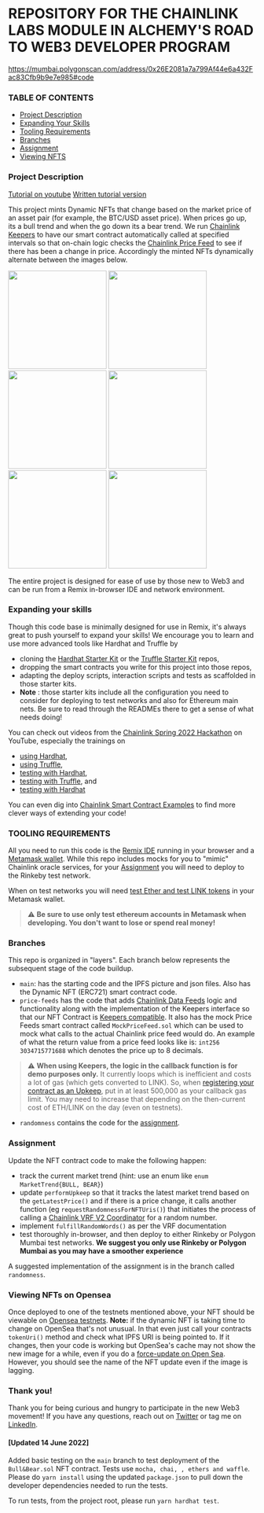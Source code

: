 # REPOSITORY FOR THE CHAINLINK LABS MODULE IN ALCHEMY'S ROAD TO WEB3 DEVELOPER PROGRAM

https://mumbai.polygonscan.com/address/0x26E2081a7a799Af44e6a432Fac83Cfb9b9e7e985#code
### TABLE OF CONTENTS

- [Project Description](#project-description)
- [Expanding Your Skills](#expanding-your-skills)
- [Tooling Requirements](#tooling-requirements)
- [Branches](#branches)
- [Assignment](#assignment)
- [Viewing NFTS](#viewing-nfts-on-opensea)

### Project Description

<a href="https://www.youtube.com/watch?v=hNdXSMKLDi4&ab_channel=Alchemy">Tutorial on youtube</a>
<a href="https://docs.alchemy.com/alchemy/road-to-web3/weekly-learning-challenges/5.-connect-apis-to-your-smart-contracts-using-chainlink">Written tutorial version</a>

This project mints Dynamic NFTs that change based on the market price of an asset pair (for example, the BTC/USD asset price). When prices go up, its a bull trend and when the go down its a bear trend. We run [Chainlink Keepers](https://docs.chain.link/docs/chainlink-keepers/introduction/) to have our smart contract automatically called at specified intervals so that on-chain logic checks the [Chainlink Price Feed](https://docs.chain.link/docs/using-chainlink-reference-contracts/) to see if there has been a change in price. Accordingly the minted NFTs dynamically alternate between the images below.

<p float="left">
    <img src="./ipfs/gamer_bull.png" width = "200" />
    <img src="./ipfs/party_bull.png" width = "200" />
    <img src="./ipfs/simple_bull.png" width = "200" />
    <img src="./ipfs/beanie_bear.png" width = "200" />
    <img src="./ipfs/coolio_bear.png" width = "200" />
    <img src="./ipfs/simple_bear.png" width = "200" />
</p>

The entire project is designed for ease of use by those new to Web3 and can be run from a Remix in-browser IDE and network environment.

### Expanding your skills

Though this code base is minimally designed for use in Remix, it's always great to push yourself to expand your skills! We encourage you to learn and use more advanced tools like Hardhat and Truffle by

- cloning the [Hardhat Starter Kit](https://github.com/smartcontractkit/hardhat-starter-kit) or the [Truffle Starter Kit](https://github.com/smartcontractkit/truffle-starter-kit) repos,
- dropping the smart contracts you write for this project into those repos,
- adapting the deploy scripts, interaction scripts and tests as scaffolded in those starter kits.
- **Note** : those starter kits include all the configuration you need to consider for deploying to test networks and also for Ethereum main nets. Be sure to read through the READMEs there to get a sense of what needs doing!

You can check out videos from the [Chainlink Spring 2022 Hackathon](chain.link/hackathon) on YouTube, especially the trainings on

- [using Hardhat](https://www.youtube.com/watch?v=5WBng0kWzJo&list=PLVP9aGDn-X0RXx1y3-GdzLWfetXiNqNiE&index=9),
- [using Truffle](https://www.youtube.com/watch?v=jPp7a1w-J6E&list=PLVP9aGDn-X0RXx1y3-GdzLWfetXiNqNiE&index=12),
- [testing with Hardhat](https://www.youtube.com/watch?v=dDr7glOjtvI&list=PLVP9aGDn-X0RXx1y3-GdzLWfetXiNqNiE&index=14),
- [testing with Truffle](https://www.youtube.com/watch?v=ZomjP89otb0&list=PLVP9aGDn-X0RXx1y3-GdzLWfetXiNqNiE&index=17), and
- [testing with Hardhat](https://www.youtube.com/watch?v=dDr7glOjtvI&list=PLVP9aGDn-X0RXx1y3-GdzLWfetXiNqNiE&index=15)

You can even dig into [Chainlink Smart Contract Examples](https://github.com/smartcontractkit/smart-contract-examples) to find more clever ways of extending your code!

### TOOLING REQUIREMENTS

All you need to run this code is the [Remix IDE](https://remix.ethereum.org/) running in your browser and a [Metamask wallet](https://metamask.io/). While this repo includes mocks for you to "mimic" Chainlink oracle services, for your [Assignment](#assignment) you will need to deploy to the Rinkeby test network.

When on test networks you will need [test Ether and test LINK tokens](https://docs.chain.link/docs/acquire-link/) in your Metamask wallet.

> :warning: **Be sure to use only test ethereum accounts in Metamask when developing. You don't want to lose or spend real money!**

### Branches

This repo is organized in "layers". Each branch below represents the subsequent stage of the code buildup.

- `main`: has the starting code and the IPFS picture and json files. Also has the Dynamic NFT (ERC721) smart contract code.
- `price-feeds` has the code that adds [Chainlink Data Feeds](https://docs.chain.link/docs/get-the-latest-price/) logic and functionality along with the implementation of the Keepers interface so that our NFT Contract is [Keepers compatible](https://docs.chain.link/docs/chainlink-keepers/compatible-contracts/). It also has the mock Price Feeds smart contract called `MockPriceFeed.sol` which can be used to mock what calls to the actual Chainlink price feed would do. An example of what the return value from a price feed looks like is: `int256 3034715771688` which denotes the price up to 8 decimals.

> :warning: **When using Keepers, the logic in the callback function is for demo purposes only.** It currently loops which is inefficient and costs a lot of gas (which gets converted to LINK). So, when [registering your contract as an Upkeep](https://docs.chain.link/docs/chainlink-keepers/job-scheduler/#entering-upkeep-details), put in at least 500,000 as your callback gas limit.  You may need to increase that depending on the then-current cost of ETH/LINK on the day (even on testnets).  


- `randomness` contains the code for the [assignment](#assignment).

### Assignment

Update the NFT contract code to make the following happen:

- track the current market trend (hint: use an enum like `enum MarketTrend{BULL, BEAR}`)
- update `performUpkeep` so that it tracks the latest market trend based on the `getLatestPrice()` and if there is a price change, it calls another function (eg `requestRandomnessForNFTUris()`) that initiates the process of calling a [Chainlink VRF V2 Coordinator](https://docs.chain.link/docs/get-a-random-number/) for a random number.
- implement `fulfillRandomWords()` as per the VRF documentation
- test thoroughly in-browser, and then deploy to either Rinkeby or Polygon Mumbai test networks. **We suggest you only use Rinkeby or Polygon Mumbai as you may have a smoother experience**

A suggested implementation of the assignment is in the branch called `randomness`.

### Viewing NFTs on Opensea

Once deployed to one of the testnets mentioned above, your NFT should be viewable on [Opensea testnets](https://testnets.opensea.io/).
**Note:** if the dynamic NFT is taking time to change on OpenSea that's not unusual. In that even just call your contracts `tokenUri()` method and check what IPFS URI is being pointed to. If it changes, then your code is working but OpenSea's cache may not show the new image for a while, even if you do a [force-update on Open Sea](https://docs.opensea.io/docs/3-viewing-your-items-on-opensea). However, you should see the name of the NFT update even if the image is lagging.

### Thank you!

Thank you for being curious and hungry to participate in the new Web3 movement! If you have any questions, reach out on [Twitter](https://twitter.com/zubinpratap) or tag me on [LinkedIn](https://linkedin.com/in/zubinpratap).

#### [Updated 14 June 2022]

Added basic testing on the `main` branch to test deployment of the `Bull&Bear.sol` NFT contract. Tests use `mocha, chai, , ethers and waffle`. Please do `yarn install` using the updated `package.json` to pull down the developer dependencies needed to run the tests.

To run tests, from the project root, please run `yarn hardhat test`.
